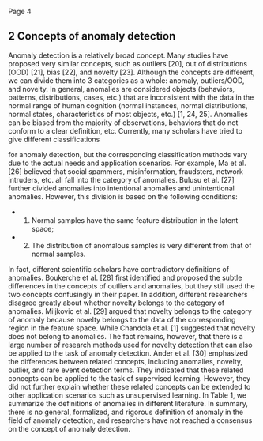 Page 4

## 2 Concepts of anomaly detection

Anomaly detection is a relatively broad concept. Many studies have proposed very similar concepts, such as outliers [20], out of distributions (OOD) [21], bias [22], and novelty [23]. Although the concepts are different, we can divide them into 3 categories as a whole: anomaly, outliers/OOD, and novelty. In general, anomalies are considered objects (behaviors, patterns, distributions, cases, etc.) that are inconsistent with the data in the normal range of human cognition (normal instances, normal distributions, normal states, characteristics of most objects, etc.) [1, 24, 25]. Anomalies can be biased from the majority of observations, behaviors that do not conform to a clear definition, etc. Currently, many scholars have tried to give different classifications

for anomaly detection, but the corresponding classification methods vary due to the actual needs and application scenarios. For example, Ma et al. [26] believed that social spammers, misinformation, fraudsters, network intruders, etc. all fall into the category of anomalies. Bulusu et al. [27] further divided anomalies into intentional anomalies and unintentional anomalies. However, this division is based on the following conditions:

- 1. Normal samples have the same feature distribution in the latent space;
- 2. The distribution of anomalous samples is very different from that of normal samples.

In fact, different scientific scholars have contradictory definitions of anomalies. Boukerche et al. [28] first identified and proposed the subtle differences in the concepts of outliers and anomalies, but they still used the two concepts confusingly in their paper. In addition, different researchers disagree greatly about whether novelty belongs to the category of anomalies. Miljkovic et al. [29] argued that novelty belongs to the category of anomaly because novelty belongs to the data of the corresponding region in the feature space. While Chandola et al. [1] suggested that novelty does not belong to anomalies. The fact remains, however, that there is a large number of research methods used for novelty detection that can also be applied to the task of anomaly detection. Ander et al. [30] emphasized the differences between related concepts, including anomalies, novelty, outlier, and rare event detection terms. They indicated that these related concepts can be applied to the task of supervised learning. However, they did not further explain whether these related concepts can be extended to other application scenarios such as unsupervised learning. In Table 1, we summarize the definitions of anomalies in different literature. In summary, there is no general, formalized, and rigorous definition of anomaly in the field of anomaly detection, and researchers have not reached a consensus on the concept of anomaly detection.